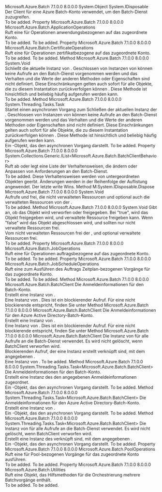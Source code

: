 <Type Name="BatchClient" FullName="Microsoft.Azure.Batch.BatchClient">
  <TypeSignature Language="C#" Value="public class BatchClient : IDisposable" />
  <TypeSignature Language="ILAsm" Value=".class public auto ansi beforefieldinit BatchClient extends System.Object implements class System.IDisposable" />
  <TypeSignature Language="DocId" Value="T:Microsoft.Azure.Batch.BatchClient" />
  <TypeSignature Language="VB.NET" Value="Public Class BatchClient&#xA;Implements IDisposable" />
  <TypeSignature Language="F#" Value="type BatchClient = class&#xA;    interface IDisposable" />
  <AssemblyInfo>
    <AssemblyName>Microsoft.Azure.Batch</AssemblyName>
    <AssemblyVersion>7.1.0.0</AssemblyVersion>
    <AssemblyVersion>8.0.0.0</AssemblyVersion>
  </AssemblyInfo>
  <Base>
    <BaseTypeName>System.Object</BaseTypeName>
  </Base>
  <Interfaces>
    <Interface>
      <InterfaceName>System.IDisposable</InterfaceName>
    </Interface>
  </Interfaces>
  <Docs>
    <summary>
            Der Client für eine Azure Batch-Konto verwendet, um den Batch-Dienst zuzugreifen.
            </summary>
    <remarks>To be added.</remarks>
  </Docs>
  <Members>
    <Member MemberName="ApplicationOperations">
      <MemberSignature Language="C#" Value="public Microsoft.Azure.Batch.ApplicationOperations ApplicationOperations { get; }" />
      <MemberSignature Language="ILAsm" Value=".property instance class Microsoft.Azure.Batch.ApplicationOperations ApplicationOperations" />
      <MemberSignature Language="DocId" Value="P:Microsoft.Azure.Batch.BatchClient.ApplicationOperations" />
      <MemberSignature Language="VB.NET" Value="Public ReadOnly Property ApplicationOperations As ApplicationOperations" />
      <MemberSignature Language="F#" Value="member this.ApplicationOperations : Microsoft.Azure.Batch.ApplicationOperations" Usage="Microsoft.Azure.Batch.BatchClient.ApplicationOperations" />
      <MemberType>Property</MemberType>
      <AssemblyInfo>
        <AssemblyName>Microsoft.Azure.Batch</AssemblyName>
        <AssemblyVersion>7.1.0.0</AssemblyVersion>
        <AssemblyVersion>8.0.0.0</AssemblyVersion>
      </AssemblyInfo>
      <ReturnValue>
        <ReturnType>Microsoft.Azure.Batch.ApplicationOperations</ReturnType>
      </ReturnValue>
      <Docs>
        <summary>
            Ruft eine <see cref="P:Microsoft.Azure.Batch.BatchClient.ApplicationOperations" /> für Operationen anwendungsbezogenen auf das zugeordnete Konto.
            </summary>
        <value>To be added.</value>
        <remarks>To be added.</remarks>
      </Docs>
    </Member>
    <Member MemberName="CertificateOperations">
      <MemberSignature Language="C#" Value="public Microsoft.Azure.Batch.CertificateOperations CertificateOperations { get; }" />
      <MemberSignature Language="ILAsm" Value=".property instance class Microsoft.Azure.Batch.CertificateOperations CertificateOperations" />
      <MemberSignature Language="DocId" Value="P:Microsoft.Azure.Batch.BatchClient.CertificateOperations" />
      <MemberSignature Language="VB.NET" Value="Public ReadOnly Property CertificateOperations As CertificateOperations" />
      <MemberSignature Language="F#" Value="member this.CertificateOperations : Microsoft.Azure.Batch.CertificateOperations" Usage="Microsoft.Azure.Batch.BatchClient.CertificateOperations" />
      <MemberType>Property</MemberType>
      <AssemblyInfo>
        <AssemblyName>Microsoft.Azure.Batch</AssemblyName>
        <AssemblyVersion>7.1.0.0</AssemblyVersion>
        <AssemblyVersion>8.0.0.0</AssemblyVersion>
      </AssemblyInfo>
      <ReturnValue>
        <ReturnType>Microsoft.Azure.Batch.CertificateOperations</ReturnType>
      </ReturnValue>
      <Docs>
        <summary>
            Ruft eine <see cref="P:Microsoft.Azure.Batch.BatchClient.CertificateOperations" /> für Operationen zertifikatbezogene auf das zugeordnete Konto.
            </summary>
        <value>To be added.</value>
        <remarks>To be added.</remarks>
      </Docs>
    </Member>
    <Member MemberName="Close">
      <MemberSignature Language="C#" Value="public void Close ();" />
      <MemberSignature Language="ILAsm" Value=".method public hidebysig instance void Close() cil managed" />
      <MemberSignature Language="DocId" Value="M:Microsoft.Azure.Batch.BatchClient.Close" />
      <MemberSignature Language="VB.NET" Value="Public Sub Close ()" />
      <MemberSignature Language="F#" Value="member this.Close : unit -&gt; unit" Usage="batchClient.Close " />
      <MemberType>Method</MemberType>
      <AssemblyInfo>
        <AssemblyName>Microsoft.Azure.Batch</AssemblyName>
        <AssemblyVersion>7.1.0.0</AssemblyVersion>
        <AssemblyVersion>8.0.0.0</AssemblyVersion>
      </AssemblyInfo>
      <ReturnValue>
        <ReturnType>System.Void</ReturnType>
      </ReturnValue>
      <Parameters />
      <Docs>
        <summary>
            Schließt die aktuelle Instanz von <see cref="T:Microsoft.Azure.Batch.BatchClient" />.  
            Geschlossen von Instanzen von <see cref="T:Microsoft.Azure.Batch.BatchClient" /> können keine Aufrufe an den Batch-Dienst vorgenommen werden und das Verhalten und die Werte der anderen Methoden oder Eigenschaften sind nicht definiert. Diese Einschränkungen gelten auch sofort für alle Objekte, die zu diesem Instantation zurückverfolgen können <see cref="T:Microsoft.Azure.Batch.BatchClient" />.
            Diese Methode ist hinsichtlich und beliebig häufig aufgerufen werden kann.
            </summary>
        <remarks>To be added.</remarks>
      </Docs>
    </Member>
    <Member MemberName="CloseAsync">
      <MemberSignature Language="C#" Value="public System.Threading.Tasks.Task CloseAsync ();" />
      <MemberSignature Language="ILAsm" Value=".method public hidebysig instance class System.Threading.Tasks.Task CloseAsync() cil managed" />
      <MemberSignature Language="DocId" Value="M:Microsoft.Azure.Batch.BatchClient.CloseAsync" />
      <MemberSignature Language="VB.NET" Value="Public Function CloseAsync () As Task" />
      <MemberSignature Language="F#" Value="member this.CloseAsync : unit -&gt; System.Threading.Tasks.Task" Usage="batchClient.CloseAsync " />
      <MemberType>Method</MemberType>
      <AssemblyInfo>
        <AssemblyName>Microsoft.Azure.Batch</AssemblyName>
        <AssemblyVersion>7.1.0.0</AssemblyVersion>
        <AssemblyVersion>8.0.0.0</AssemblyVersion>
      </AssemblyInfo>
      <ReturnValue>
        <ReturnType>System.Threading.Tasks.Task</ReturnType>
      </ReturnValue>
      <Parameters />
      <Docs>
        <summary>
            Startet einen asynchronen Vorgang zum Schließen der aktuellen Instanz der <see cref="T:Microsoft.Azure.Batch.BatchClient" />.  
            Geschlossen von Instanzen von <see cref="T:Microsoft.Azure.Batch.BatchClient" /> können keine Aufrufe an den Batch-Dienst vorgenommen werden und das Verhalten und die Werte der anderen Methoden oder Eigenschaften sind nicht definiert. Diese Einschränkungen gelten auch sofort für alle Objekte, die zu diesem Instantation zurückverfolgen können <see cref="T:Microsoft.Azure.Batch.BatchClient" />.
            Diese Methode ist hinsichtlich und beliebig häufig aufgerufen werden kann.
            </summary>
        <returns>Ein <see cref="T:System.Threading.Tasks.Task" />-Objekt, das den asynchronen Vorgang darstellt.</returns>
        <remarks>To be added.</remarks>
      </Docs>
    </Member>
    <Member MemberName="CustomBehaviors">
      <MemberSignature Language="C#" Value="public System.Collections.Generic.IList&lt;Microsoft.Azure.Batch.BatchClientBehavior&gt; CustomBehaviors { get; set; }" />
      <MemberSignature Language="ILAsm" Value=".property instance class System.Collections.Generic.IList`1&lt;class Microsoft.Azure.Batch.BatchClientBehavior&gt; CustomBehaviors" />
      <MemberSignature Language="DocId" Value="P:Microsoft.Azure.Batch.BatchClient.CustomBehaviors" />
      <MemberSignature Language="VB.NET" Value="Public Property CustomBehaviors As IList(Of BatchClientBehavior)" />
      <MemberSignature Language="F#" Value="member this.CustomBehaviors : System.Collections.Generic.IList&lt;Microsoft.Azure.Batch.BatchClientBehavior&gt; with get, set" Usage="Microsoft.Azure.Batch.BatchClient.CustomBehaviors" />
      <MemberType>Property</MemberType>
      <AssemblyInfo>
        <AssemblyName>Microsoft.Azure.Batch</AssemblyName>
        <AssemblyVersion>7.1.0.0</AssemblyVersion>
        <AssemblyVersion>8.0.0.0</AssemblyVersion>
      </AssemblyInfo>
      <ReturnValue>
        <ReturnType>System.Collections.Generic.IList&lt;Microsoft.Azure.Batch.BatchClientBehavior&gt;</ReturnType>
      </ReturnValue>
      <Docs>
        <summary>
            Ruft ab oder legt eine Liste der Verhaltensweisen, die ändern oder Anpassen von Anforderungen an den Batch-Dienst.
            </summary>
        <value>To be added.</value>
        <remarks>
          <para>Diese Verhaltensweisen werden von untergeordneten Objekten geerbt.</para>
          <para>Änderungen werden in der Reihenfolge der Auflistung angewendet. Der letzte write Wins.</para>
        </remarks>
      </Docs>
    </Member>
    <Member MemberName="Dispose">
      <MemberSignature Language="C#" Value="public void Dispose ();" />
      <MemberSignature Language="ILAsm" Value=".method public hidebysig newslot virtual instance void Dispose() cil managed" />
      <MemberSignature Language="DocId" Value="M:Microsoft.Azure.Batch.BatchClient.Dispose" />
      <MemberSignature Language="VB.NET" Value="Public Sub Dispose ()" />
      <MemberSignature Language="F#" Value="abstract member Dispose : unit -&gt; unit&#xA;override this.Dispose : unit -&gt; unit" Usage="batchClient.Dispose " />
      <MemberType>Method</MemberType>
      <Implements>
        <InterfaceMember>M:System.IDisposable.Dispose</InterfaceMember>
      </Implements>
      <AssemblyInfo>
        <AssemblyName>Microsoft.Azure.Batch</AssemblyName>
        <AssemblyVersion>7.1.0.0</AssemblyVersion>
        <AssemblyVersion>8.0.0.0</AssemblyVersion>
      </AssemblyInfo>
      <ReturnValue>
        <ReturnType>System.Void</ReturnType>
      </ReturnValue>
      <Parameters />
      <Docs>
        <summary>
            Aufrufe <see cref="M:Microsoft.Azure.Batch.BatchClient.Close" /> und frei, die nicht verwalteten Ressourcen und optional auch die verwalteten Ressourcen von der <see cref="T:Microsoft.Azure.Batch.BatchClient" />.
            </summary>
        <remarks>To be added.</remarks>
      </Docs>
    </Member>
    <Member MemberName="Dispose">
      <MemberSignature Language="C#" Value="protected virtual void Dispose (bool disposing);" />
      <MemberSignature Language="ILAsm" Value=".method familyhidebysig newslot virtual instance void Dispose(bool disposing) cil managed" />
      <MemberSignature Language="DocId" Value="M:Microsoft.Azure.Batch.BatchClient.Dispose(System.Boolean)" />
      <MemberSignature Language="VB.NET" Value="Protected Overridable Sub Dispose (disposing As Boolean)" />
      <MemberSignature Language="F#" Value="abstract member Dispose : bool -&gt; unit&#xA;override this.Dispose : bool -&gt; unit" Usage="batchClient.Dispose disposing" />
      <MemberType>Method</MemberType>
      <AssemblyInfo>
        <AssemblyName>Microsoft.Azure.Batch</AssemblyName>
        <AssemblyVersion>7.1.0.0</AssemblyVersion>
        <AssemblyVersion>8.0.0.0</AssemblyVersion>
      </AssemblyInfo>
      <ReturnValue>
        <ReturnType>System.Void</ReturnType>
      </ReturnValue>
      <Parameters>
        <Parameter Name="disposing" Type="System.Boolean" />
      </Parameters>
      <Docs>
        <param name="disposing">Gibt an, ob das Objekt wird verworfen oder freigegeben.  Bei "true", wird das Objekt freigegeben wird, und verwaltete Ressource freigeben kann.  Wenn "false" wird das Objekt abgeschlossen wird, und sollten nur nicht verwaltete Ressourcen frei.</param>
        <summary>
            Vom nicht verwalteten Ressourcen frei der <see cref="T:Microsoft.Azure.Batch.BatchClient" />, und optional verwaltete Ressourcen frei.
            </summary>
        <remarks>To be added.</remarks>
      </Docs>
    </Member>
    <Member MemberName="JobOperations">
      <MemberSignature Language="C#" Value="public Microsoft.Azure.Batch.JobOperations JobOperations { get; }" />
      <MemberSignature Language="ILAsm" Value=".property instance class Microsoft.Azure.Batch.JobOperations JobOperations" />
      <MemberSignature Language="DocId" Value="P:Microsoft.Azure.Batch.BatchClient.JobOperations" />
      <MemberSignature Language="VB.NET" Value="Public ReadOnly Property JobOperations As JobOperations" />
      <MemberSignature Language="F#" Value="member this.JobOperations : Microsoft.Azure.Batch.JobOperations" Usage="Microsoft.Azure.Batch.BatchClient.JobOperations" />
      <MemberType>Property</MemberType>
      <AssemblyInfo>
        <AssemblyName>Microsoft.Azure.Batch</AssemblyName>
        <AssemblyVersion>7.1.0.0</AssemblyVersion>
        <AssemblyVersion>8.0.0.0</AssemblyVersion>
      </AssemblyInfo>
      <ReturnValue>
        <ReturnType>Microsoft.Azure.Batch.JobOperations</ReturnType>
      </ReturnValue>
      <Docs>
        <summary>
            Ruft eine <see cref="P:Microsoft.Azure.Batch.BatchClient.JobOperations" /> für Operationen auftragsbezogene auf das zugeordnete Konto.
            </summary>
        <value>To be added.</value>
        <remarks>To be added.</remarks>
      </Docs>
    </Member>
    <Member MemberName="JobScheduleOperations">
      <MemberSignature Language="C#" Value="public Microsoft.Azure.Batch.JobScheduleOperations JobScheduleOperations { get; }" />
      <MemberSignature Language="ILAsm" Value=".property instance class Microsoft.Azure.Batch.JobScheduleOperations JobScheduleOperations" />
      <MemberSignature Language="DocId" Value="P:Microsoft.Azure.Batch.BatchClient.JobScheduleOperations" />
      <MemberSignature Language="VB.NET" Value="Public ReadOnly Property JobScheduleOperations As JobScheduleOperations" />
      <MemberSignature Language="F#" Value="member this.JobScheduleOperations : Microsoft.Azure.Batch.JobScheduleOperations" Usage="Microsoft.Azure.Batch.BatchClient.JobScheduleOperations" />
      <MemberType>Property</MemberType>
      <AssemblyInfo>
        <AssemblyName>Microsoft.Azure.Batch</AssemblyName>
        <AssemblyVersion>7.1.0.0</AssemblyVersion>
        <AssemblyVersion>8.0.0.0</AssemblyVersion>
      </AssemblyInfo>
      <ReturnValue>
        <ReturnType>Microsoft.Azure.Batch.JobScheduleOperations</ReturnType>
      </ReturnValue>
      <Docs>
        <summary>
            Ruft eine <see cref="P:Microsoft.Azure.Batch.BatchClient.JobScheduleOperations" /> zum Ausführen des Auftrags Zeitplan-bezogenen Vorgänge für das zugeordnete Konto.
            </summary>
        <value>To be added.</value>
        <remarks>To be added.</remarks>
      </Docs>
    </Member>
    <Member MemberName="Open">
      <MemberSignature Language="C#" Value="public static Microsoft.Azure.Batch.BatchClient Open (Microsoft.Azure.Batch.Auth.BatchSharedKeyCredentials credentials);" />
      <MemberSignature Language="ILAsm" Value=".method public static hidebysig class Microsoft.Azure.Batch.BatchClient Open(class Microsoft.Azure.Batch.Auth.BatchSharedKeyCredentials credentials) cil managed" />
      <MemberSignature Language="DocId" Value="M:Microsoft.Azure.Batch.BatchClient.Open(Microsoft.Azure.Batch.Auth.BatchSharedKeyCredentials)" />
      <MemberSignature Language="VB.NET" Value="Public Shared Function Open (credentials As BatchSharedKeyCredentials) As BatchClient" />
      <MemberSignature Language="F#" Value="static member Open : Microsoft.Azure.Batch.Auth.BatchSharedKeyCredentials -&gt; Microsoft.Azure.Batch.BatchClient" Usage="Microsoft.Azure.Batch.BatchClient.Open credentials" />
      <MemberType>Method</MemberType>
      <AssemblyInfo>
        <AssemblyName>Microsoft.Azure.Batch</AssemblyName>
        <AssemblyVersion>7.1.0.0</AssemblyVersion>
        <AssemblyVersion>8.0.0.0</AssemblyVersion>
      </AssemblyInfo>
      <ReturnValue>
        <ReturnType>Microsoft.Azure.Batch.BatchClient</ReturnType>
      </ReturnValue>
      <Parameters>
        <Parameter Name="credentials" Type="Microsoft.Azure.Batch.Auth.BatchSharedKeyCredentials" />
      </Parameters>
      <Docs>
        <param name="credentials">Die Anmeldeinformationen für den Batch-Konto.</param>
        <summary>
            Erstellt eine Instanz von <see cref="T:Microsoft.Azure.Batch.BatchClient" />.
            </summary>
        <returns>Eine Instanz von <see cref="T:Microsoft.Azure.Batch.Protocol.BatchServiceClient" />.</returns>
        <remarks>
            Dies ist ein blockierender Aufruf. Für eine nicht blockierende entspricht, finden Sie unter<see cref="M:Microsoft.Azure.Batch.BatchClient.OpenAsync(Microsoft.Azure.Batch.Auth.BatchSharedKeyCredentials)" /></remarks>
      </Docs>
    </Member>
    <Member MemberName="Open">
      <MemberSignature Language="C#" Value="public static Microsoft.Azure.Batch.BatchClient Open (Microsoft.Azure.Batch.Auth.BatchTokenCredentials credentials);" />
      <MemberSignature Language="ILAsm" Value=".method public static hidebysig class Microsoft.Azure.Batch.BatchClient Open(class Microsoft.Azure.Batch.Auth.BatchTokenCredentials credentials) cil managed" />
      <MemberSignature Language="DocId" Value="M:Microsoft.Azure.Batch.BatchClient.Open(Microsoft.Azure.Batch.Auth.BatchTokenCredentials)" />
      <MemberSignature Language="VB.NET" Value="Public Shared Function Open (credentials As BatchTokenCredentials) As BatchClient" />
      <MemberSignature Language="F#" Value="static member Open : Microsoft.Azure.Batch.Auth.BatchTokenCredentials -&gt; Microsoft.Azure.Batch.BatchClient" Usage="Microsoft.Azure.Batch.BatchClient.Open credentials" />
      <MemberType>Method</MemberType>
      <AssemblyInfo>
        <AssemblyName>Microsoft.Azure.Batch</AssemblyName>
        <AssemblyVersion>7.1.0.0</AssemblyVersion>
        <AssemblyVersion>8.0.0.0</AssemblyVersion>
      </AssemblyInfo>
      <ReturnValue>
        <ReturnType>Microsoft.Azure.Batch.BatchClient</ReturnType>
      </ReturnValue>
      <Parameters>
        <Parameter Name="credentials" Type="Microsoft.Azure.Batch.Auth.BatchTokenCredentials" />
      </Parameters>
      <Docs>
        <param name="credentials">Die Anmeldeinformationen für den Azure Active Directory-Batch-Konto.</param>
        <summary>
            Erstellt eine Instanz von <see cref="T:Microsoft.Azure.Batch.BatchClient" />.
            </summary>
        <returns>Eine Instanz von <see cref="T:Microsoft.Azure.Batch.Protocol.BatchServiceClient" />.</returns>
        <remarks>
            Dies ist ein blockierender Aufruf. Für eine nicht blockierende entspricht, finden Sie unter<see cref="M:Microsoft.Azure.Batch.BatchClient.OpenAsync(Microsoft.Azure.Batch.Auth.BatchTokenCredentials)" /></remarks>
      </Docs>
    </Member>
    <Member MemberName="Open">
      <MemberSignature Language="C#" Value="public static Microsoft.Azure.Batch.BatchClient Open (Microsoft.Azure.Batch.Protocol.BatchServiceClient restClient);" />
      <MemberSignature Language="ILAsm" Value=".method public static hidebysig class Microsoft.Azure.Batch.BatchClient Open(class Microsoft.Azure.Batch.Protocol.BatchServiceClient restClient) cil managed" />
      <MemberSignature Language="DocId" Value="M:Microsoft.Azure.Batch.BatchClient.Open(Microsoft.Azure.Batch.Protocol.BatchServiceClient)" />
      <MemberSignature Language="VB.NET" Value="Public Shared Function Open (restClient As BatchServiceClient) As BatchClient" />
      <MemberSignature Language="F#" Value="static member Open : Microsoft.Azure.Batch.Protocol.BatchServiceClient -&gt; Microsoft.Azure.Batch.BatchClient" Usage="Microsoft.Azure.Batch.BatchClient.Open restClient" />
      <MemberType>Method</MemberType>
      <AssemblyInfo>
        <AssemblyName>Microsoft.Azure.Batch</AssemblyName>
        <AssemblyVersion>7.1.0.0</AssemblyVersion>
        <AssemblyVersion>8.0.0.0</AssemblyVersion>
      </AssemblyInfo>
      <ReturnValue>
        <ReturnType>Microsoft.Azure.Batch.BatchClient</ReturnType>
      </ReturnValue>
      <Parameters>
        <Parameter Name="restClient" Type="Microsoft.Azure.Batch.Protocol.BatchServiceClient" />
      </Parameters>
      <Docs>
        <param name="restClient">Die Instanz von <see cref="T:Microsoft.Azure.Batch.Protocol.BatchServiceClient" /> für alle Aufrufe an die Batch-Dienst verwendet. Es wird nicht gelöscht, wenn BatchClient verworfen wird.</param>
        <summary>
            Blockierenden Aufruf, der eine Instanz erstellt <see cref="T:Microsoft.Azure.Batch.BatchClient" /> verknüpft sind, mit dem angegebenen <see cref="T:Microsoft.Azure.Batch.Protocol.BatchServiceClient" />.
            </summary>
        <returns>Eine Instanz von <see cref="T:Microsoft.Azure.Batch.Protocol.BatchServiceClient" />.</returns>
        <remarks>To be added.</remarks>
      </Docs>
    </Member>
    <Member MemberName="OpenAsync">
      <MemberSignature Language="C#" Value="public static System.Threading.Tasks.Task&lt;Microsoft.Azure.Batch.BatchClient&gt; OpenAsync (Microsoft.Azure.Batch.Auth.BatchSharedKeyCredentials credentials);" />
      <MemberSignature Language="ILAsm" Value=".method public static hidebysig class System.Threading.Tasks.Task`1&lt;class Microsoft.Azure.Batch.BatchClient&gt; OpenAsync(class Microsoft.Azure.Batch.Auth.BatchSharedKeyCredentials credentials) cil managed" />
      <MemberSignature Language="DocId" Value="M:Microsoft.Azure.Batch.BatchClient.OpenAsync(Microsoft.Azure.Batch.Auth.BatchSharedKeyCredentials)" />
      <MemberSignature Language="VB.NET" Value="Public Shared Function OpenAsync (credentials As BatchSharedKeyCredentials) As Task(Of BatchClient)" />
      <MemberSignature Language="F#" Value="static member OpenAsync : Microsoft.Azure.Batch.Auth.BatchSharedKeyCredentials -&gt; System.Threading.Tasks.Task&lt;Microsoft.Azure.Batch.BatchClient&gt;" Usage="Microsoft.Azure.Batch.BatchClient.OpenAsync credentials" />
      <MemberType>Method</MemberType>
      <AssemblyInfo>
        <AssemblyName>Microsoft.Azure.Batch</AssemblyName>
        <AssemblyVersion>7.1.0.0</AssemblyVersion>
        <AssemblyVersion>8.0.0.0</AssemblyVersion>
      </AssemblyInfo>
      <ReturnValue>
        <ReturnType>System.Threading.Tasks.Task&lt;Microsoft.Azure.Batch.BatchClient&gt;</ReturnType>
      </ReturnValue>
      <Parameters>
        <Parameter Name="credentials" Type="Microsoft.Azure.Batch.Auth.BatchSharedKeyCredentials" />
      </Parameters>
      <Docs>
        <param name="credentials">Die Anmeldeinformationen für den Batch-Konto.</param>
        <summary>
            Erstellt eine Instanz des <see cref="T:Microsoft.Azure.Batch.BatchClient" /> den angegebenen Anmeldeinformationen zugeordnet.
            </summary>
        <returns>Ein <see cref="T:System.Threading.Tasks.Task" />-Objekt, das den asynchronen Vorgang darstellt.</returns>
        <remarks>To be added.</remarks>
      </Docs>
    </Member>
    <Member MemberName="OpenAsync">
      <MemberSignature Language="C#" Value="public static System.Threading.Tasks.Task&lt;Microsoft.Azure.Batch.BatchClient&gt; OpenAsync (Microsoft.Azure.Batch.Auth.BatchTokenCredentials credentials);" />
      <MemberSignature Language="ILAsm" Value=".method public static hidebysig class System.Threading.Tasks.Task`1&lt;class Microsoft.Azure.Batch.BatchClient&gt; OpenAsync(class Microsoft.Azure.Batch.Auth.BatchTokenCredentials credentials) cil managed" />
      <MemberSignature Language="DocId" Value="M:Microsoft.Azure.Batch.BatchClient.OpenAsync(Microsoft.Azure.Batch.Auth.BatchTokenCredentials)" />
      <MemberSignature Language="VB.NET" Value="Public Shared Function OpenAsync (credentials As BatchTokenCredentials) As Task(Of BatchClient)" />
      <MemberSignature Language="F#" Value="static member OpenAsync : Microsoft.Azure.Batch.Auth.BatchTokenCredentials -&gt; System.Threading.Tasks.Task&lt;Microsoft.Azure.Batch.BatchClient&gt;" Usage="Microsoft.Azure.Batch.BatchClient.OpenAsync credentials" />
      <MemberType>Method</MemberType>
      <AssemblyInfo>
        <AssemblyName>Microsoft.Azure.Batch</AssemblyName>
        <AssemblyVersion>7.1.0.0</AssemblyVersion>
        <AssemblyVersion>8.0.0.0</AssemblyVersion>
      </AssemblyInfo>
      <ReturnValue>
        <ReturnType>System.Threading.Tasks.Task&lt;Microsoft.Azure.Batch.BatchClient&gt;</ReturnType>
      </ReturnValue>
      <Parameters>
        <Parameter Name="credentials" Type="Microsoft.Azure.Batch.Auth.BatchTokenCredentials" />
      </Parameters>
      <Docs>
        <param name="credentials">Die Anmeldeinformationen für den Azure Active Directory-Batch-Konto.</param>
        <summary>
            Erstellt eine Instanz von <see cref="T:Microsoft.Azure.Batch.BatchClient" />.
            </summary>
        <returns>Ein <see cref="T:System.Threading.Tasks.Task" />-Objekt, das den asynchronen Vorgang darstellt.</returns>
        <remarks>To be added.</remarks>
      </Docs>
    </Member>
    <Member MemberName="OpenAsync">
      <MemberSignature Language="C#" Value="public static System.Threading.Tasks.Task&lt;Microsoft.Azure.Batch.BatchClient&gt; OpenAsync (Microsoft.Azure.Batch.Protocol.BatchServiceClient restClient);" />
      <MemberSignature Language="ILAsm" Value=".method public static hidebysig class System.Threading.Tasks.Task`1&lt;class Microsoft.Azure.Batch.BatchClient&gt; OpenAsync(class Microsoft.Azure.Batch.Protocol.BatchServiceClient restClient) cil managed" />
      <MemberSignature Language="DocId" Value="M:Microsoft.Azure.Batch.BatchClient.OpenAsync(Microsoft.Azure.Batch.Protocol.BatchServiceClient)" />
      <MemberSignature Language="VB.NET" Value="Public Shared Function OpenAsync (restClient As BatchServiceClient) As Task(Of BatchClient)" />
      <MemberSignature Language="F#" Value="static member OpenAsync : Microsoft.Azure.Batch.Protocol.BatchServiceClient -&gt; System.Threading.Tasks.Task&lt;Microsoft.Azure.Batch.BatchClient&gt;" Usage="Microsoft.Azure.Batch.BatchClient.OpenAsync restClient" />
      <MemberType>Method</MemberType>
      <AssemblyInfo>
        <AssemblyName>Microsoft.Azure.Batch</AssemblyName>
        <AssemblyVersion>7.1.0.0</AssemblyVersion>
        <AssemblyVersion>8.0.0.0</AssemblyVersion>
      </AssemblyInfo>
      <ReturnValue>
        <ReturnType>System.Threading.Tasks.Task&lt;Microsoft.Azure.Batch.BatchClient&gt;</ReturnType>
      </ReturnValue>
      <Parameters>
        <Parameter Name="restClient" Type="Microsoft.Azure.Batch.Protocol.BatchServiceClient" />
      </Parameters>
      <Docs>
        <param name="restClient">Die Instanz von <see cref="T:Microsoft.Azure.Batch.Protocol.BatchServiceClient" /> für alle Aufrufe an die Batch-Dienst verwendet. Es wird nicht gelöscht, wenn BatchClient verworfen wird.</param>
        <summary>
            Erstellt eine Instanz des <see cref="T:Microsoft.Azure.Batch.BatchClient" /> verknüpft sind, mit dem angegebenen <see cref="T:Microsoft.Azure.Batch.Protocol.BatchServiceClient" />.
            </summary>
        <returns>Ein <see cref="T:System.Threading.Tasks.Task" />-Objekt, das den asynchronen Vorgang darstellt.</returns>
        <remarks>To be added.</remarks>
      </Docs>
    </Member>
    <Member MemberName="PoolOperations">
      <MemberSignature Language="C#" Value="public Microsoft.Azure.Batch.PoolOperations PoolOperations { get; }" />
      <MemberSignature Language="ILAsm" Value=".property instance class Microsoft.Azure.Batch.PoolOperations PoolOperations" />
      <MemberSignature Language="DocId" Value="P:Microsoft.Azure.Batch.BatchClient.PoolOperations" />
      <MemberSignature Language="VB.NET" Value="Public ReadOnly Property PoolOperations As PoolOperations" />
      <MemberSignature Language="F#" Value="member this.PoolOperations : Microsoft.Azure.Batch.PoolOperations" Usage="Microsoft.Azure.Batch.BatchClient.PoolOperations" />
      <MemberType>Property</MemberType>
      <AssemblyInfo>
        <AssemblyName>Microsoft.Azure.Batch</AssemblyName>
        <AssemblyVersion>7.1.0.0</AssemblyVersion>
        <AssemblyVersion>8.0.0.0</AssemblyVersion>
      </AssemblyInfo>
      <ReturnValue>
        <ReturnType>Microsoft.Azure.Batch.PoolOperations</ReturnType>
      </ReturnValue>
      <Docs>
        <summary>
            Ruft eine <see cref="P:Microsoft.Azure.Batch.BatchClient.PoolOperations" /> für Pool-bezogenen Vorgänge für das zugeordnete Konto ausführen.
            </summary>
        <value>To be added.</value>
        <remarks>To be added.</remarks>
      </Docs>
    </Member>
    <Member MemberName="Utilities">
      <MemberSignature Language="C#" Value="public Microsoft.Azure.Batch.Utilities Utilities { get; }" />
      <MemberSignature Language="ILAsm" Value=".property instance class Microsoft.Azure.Batch.Utilities Utilities" />
      <MemberSignature Language="DocId" Value="P:Microsoft.Azure.Batch.BatchClient.Utilities" />
      <MemberSignature Language="VB.NET" Value="Public ReadOnly Property Utilities As Utilities" />
      <MemberSignature Language="F#" Value="member this.Utilities : Microsoft.Azure.Batch.Utilities" Usage="Microsoft.Azure.Batch.BatchClient.Utilities" />
      <MemberType>Property</MemberType>
      <AssemblyInfo>
        <AssemblyName>Microsoft.Azure.Batch</AssemblyName>
        <AssemblyVersion>7.1.0.0</AssemblyVersion>
        <AssemblyVersion>8.0.0.0</AssemblyVersion>
      </AssemblyInfo>
      <ReturnValue>
        <ReturnType>Microsoft.Azure.Batch.Utilities</ReturnType>
      </ReturnValue>
      <Docs>
        <summary>
            Ruft eine <see cref="P:Microsoft.Azure.Batch.BatchClient.Utilities" /> Objekt, das Hilfsmethoden für die Orchestrierung mehrere Batchvorgänge enthält.
            </summary>
        <value>To be added.</value>
        <remarks>To be added.</remarks>
      </Docs>
    </Member>
  </Members>
</Type>
